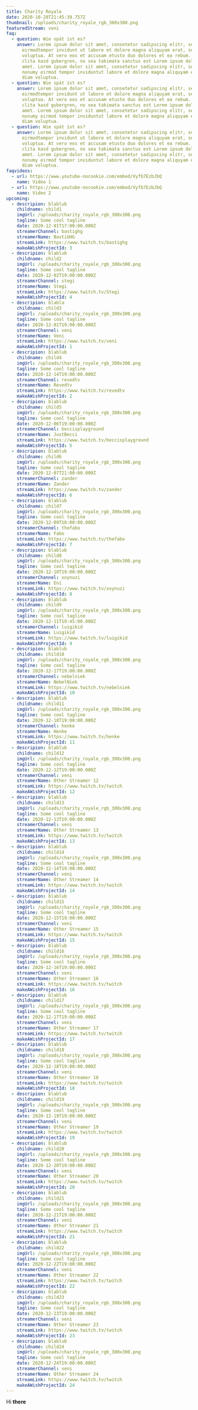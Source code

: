 ```yaml
---
title: Charity Royale
date: 2020-10-28T21:45:39.757Z
thumbnail: /uploads/charity_royale_rgb_300x300.png
featuredStream: veni
faq:
  - question: Wie spät ist es?
    answer: Lorem ipsum dolor sit amet, consetetur sadipscing elitr, sed diam nonumy
      eirmodtempor invidunt ut labore et dolore magna aliquyam erat, sed diam
      voluptua. At vero eos et accusam etusto duo dolores et ea rebum. Stet
      clita kasd gubergren, no sea takimata sanctus est Lorem ipsum dolorsit
      amet. Lorem ipsum dolor sit amet, consetetur sadipscing elitr, sed diam
      nonumy eirmod tempor inviduntut labore et dolore magna aliquyam erat, sed
      diam voluptua.
  - question: Wie spät ist es?
    answer: Lorem ipsum dolor sit amet, consetetur sadipscing elitr, sed diam nonumy
      eirmodtempor invidunt ut labore et dolore magna aliquyam erat, sed diam
      voluptua. At vero eos et accusam etusto duo dolores et ea rebum. Stet
      clita kasd gubergren, no sea takimata sanctus est Lorem ipsum dolorsit
      amet. Lorem ipsum dolor sit amet, consetetur sadipscing elitr, sed diam
      nonumy eirmod tempor inviduntut labore et dolore magna aliquyam erat, sed
      diam voluptua.
  - question: Wie spät ist es?
    answer: Lorem ipsum dolor sit amet, consetetur sadipscing elitr, sed diam nonumy
      eirmodtempor invidunt ut labore et dolore magna aliquyam erat, sed diam
      voluptua. At vero eos et accusam etusto duo dolores et ea rebum. Stet
      clita kasd gubergren, no sea takimata sanctus est Lorem ipsum dolorsit
      amet. Lorem ipsum dolor sit amet, consetetur sadipscing elitr, sed diam
      nonumy eirmod tempor inviduntut labore et dolore magna aliquyam erat, sed
      diam voluptua.
faqvideos:
  - url: https://www.youtube-nocookie.com/embed/Vyfb7EzbJbQ
    name: Video 1
  - url: https://www.youtube-nocookie.com/embed/Vyfb7EzbJbQ
    name: Video 2
upcoming:
  - descripion: blablub
    childname: child1
    imgUrl: /uploads/charity_royale_rgb_300x300.png
    tagline: Some cool tagline
    date: 2020-12-01T17:00:00.000Z
    streamerChannel: bastighg
    streamerName: BastiGHG
    streamLink: https://www.twitch.tv/bastighg
    makeAWishProjectId: 3
  - descripion: blablub
    childname: child2
    imgUrl: /uploads/charity_royale_rgb_300x300.png
    tagline: Some cool tagline
    date: 2020-12-02T19:00:00.000Z
    streamerChannel: stegi
    streamerName: Stegi
    streamLink: https://www.twitch.tv/Stegi
    makeAWishProjectId: 4
  - descripion: blabla
    childname: child3
    imgUrl: /uploads/charity_royale_rgb_300x300.png
    tagline: Some cool tagline
    date: 2020-12-01T19:00:00.000Z
    streamerChannel: veni
    streamerName: Veni
    streamLink: https://www.twitch.tv/veni
    makeAWishProjectId: 1
  - descripion: blablub
    childname: child4
    imgUrl: /uploads/charity_royale_rgb_300x300.png
    tagline: Some cool tagline
    date: 2020-12-14T19:00:00.000Z
    streamerChannel: revedtv
    streamerName: Revedtv
    streamLink: https://www.twitch.tv/revedtv
    makeAWishProjectId: 2
  - descripion: blablub
    childname: child5
    imgUrl: /uploads/charity_royale_rgb_300x300.png
    tagline: Some cool tagline
    date: 2020-12-06T19:00:00.000Z
    streamerChannel: beccisplayground
    streamerName: JustBecci
    streamLink: https://www.twitch.tv/beccisplayground
    makeAWishProjectId: 5
  - descripion: blablub
    childname: child6
    imgUrl: /uploads/charity_royale_rgb_300x300.png
    tagline: Some cool tagline
    date: 2020-12-07T21:00:00.000Z
    streamerChannel: zander
    streamerName: Zander
    streamLink: https://www.twitch.tv/zander
    makeAWishProjectId: 6
  - descripion: blablub
    childname: child7
    imgUrl: /uploads/charity_royale_rgb_300x300.png
    tagline: Some cool tagline
    date: 2020-12-09T18:00:00.000Z
    streamerChannel: thefabo
    streamerName: Fabo
    streamLink: https://www.twitch.tv/thefabo
    makeAWishProjectId: 7
  - descripion: blablub
    childname: child8
    imgUrl: /uploads/charity_royale_rgb_300x300.png
    tagline: Some cool tagline
    date: 2020-12-10T19:00:00.000Z
    streamerChannel: xoynuzi
    streamerName: Eni
    streamLink: https://www.twitch.tv/xoynuzi
    makeAWishProjectId: 8
  - descripion: blablub
    childname: child9
    imgUrl: /uploads/charity_royale_rgb_300x300.png
    tagline: Some cool tagline
    date: 2020-12-11T19:45:00.000Z
    streamerChannel: luigikid
    streamerName: Luigikid
    streamLink: https://www.twitch.tv/luigikid
    makeAWishProjectId: 9
  - descripion: blablub
    childname: child10
    imgUrl: /uploads/charity_royale_rgb_300x300.png
    tagline: Some cool tagline
    date: 2020-12-17T19:00:00.000Z
    streamerChannel: nebelniek
    streamerName: NebelNiek
    streamLink: https://www.twitch.tv/nebelniek
    makeAWishProjectId: 10
  - descripion: blablub
    childname: child11
    imgUrl: /uploads/charity_royale_rgb_300x300.png
    tagline: Some cool tagline
    date: 2020-12-18T19:00:00.000Z
    streamerChannel: henke
    streamerName: Henke
    streamLink: https://www.twitch.tv/henke
    makeAWishProjectId: 11
  - descripion: blablub
    childname: child12
    imgUrl: /uploads/charity_royale_rgb_300x300.png
    tagline: Some cool tagline
    date: 2020-12-12T19:00:00.000Z
    streamerChannel: veni
    streamerName: Other Streamer 12
    streamLink: https://www.twitch.tv/twitch
    makeAWishProjectId: 12
  - descripion: blablub
    childname: child13
    imgUrl: /uploads/charity_royale_rgb_300x300.png
    tagline: Some cool tagline
    date: 2020-12-13T19:00:00.000Z
    streamerChannel: veni
    streamerName: Other Streamer 13
    streamLink: https://www.twitch.tv/twitch
    makeAWishProjectId: 13
  - descripion: blablub
    childname: child14
    imgUrl: /uploads/charity_royale_rgb_300x300.png
    tagline: Some cool tagline
    date: 2020-12-14T19:00:00.000Z
    streamerChannel: veni
    streamerName: Other Streamer 14
    streamLink: https://www.twitch.tv/twitch
    makeAWishProjectId: 14
  - descripion: blablub
    childname: child15
    imgUrl: /uploads/charity_royale_rgb_300x300.png
    tagline: Some cool tagline
    date: 2020-12-15T19:00:00.000Z
    streamerChannel: veni
    streamerName: Other Streamer 15
    streamLink: https://www.twitch.tv/twitch
    makeAWishProjectId: 15
  - descripion: blablub
    childname: child16
    imgUrl: /uploads/charity_royale_rgb_300x300.png
    tagline: Some cool tagline
    date: 2020-12-16T19:00:00.000Z
    streamerChannel: veni
    streamerName: Other Streamer 16
    streamLink: https://www.twitch.tv/twitch
    makeAWishProjectId: 16
  - descripion: blablub
    childname: child17
    imgUrl: /uploads/charity_royale_rgb_300x300.png
    tagline: Some cool tagline
    date: 2020-12-17T19:00:00.000Z
    streamerChannel: veni
    streamerName: Other Streamer 17
    streamLink: https://www.twitch.tv/twitch
    makeAWishProjectId: 17
  - descripion: blablub
    childname: child18
    imgUrl: /uploads/charity_royale_rgb_300x300.png
    tagline: Some cool tagline
    date: 2020-12-18T19:00:00.000Z
    streamerChannel: veni
    streamerName: Other Streamer 18
    streamLink: https://www.twitch.tv/twitch
    makeAWishProjectId: 18
  - descripion: blablub
    childname: child19
    imgUrl: /uploads/charity_royale_rgb_300x300.png
    tagline: Some cool tagline
    date: 2020-12-19T19:00:00.000Z
    streamerChannel: veni
    streamerName: Other Streamer 19
    streamLink: https://www.twitch.tv/twitch
    makeAWishProjectId: 19
  - descripion: blablub
    childname: child20
    imgUrl: /uploads/charity_royale_rgb_300x300.png
    tagline: Some cool tagline
    date: 2020-12-20T19:00:00.000Z
    streamerChannel: veni
    streamerName: Other Streamer 20
    streamLink: https://www.twitch.tv/twitch
    makeAWishProjectId: 20
  - descripion: blablub
    childname: child21
    imgUrl: /uploads/charity_royale_rgb_300x300.png
    tagline: Some cool tagline
    date: 2020-12-21T19:00:00.000Z
    streamerChannel: veni
    streamerName: Other Streamer 21
    streamLink: https://www.twitch.tv/twitch
    makeAWishProjectId: 21
  - descripion: blablub
    childname: child22
    imgUrl: /uploads/charity_royale_rgb_300x300.png
    tagline: Some cool tagline
    date: 2020-12-22T19:00:00.000Z
    streamerChannel: veni
    streamerName: Other Streamer 22
    streamLink: https://www.twitch.tv/twitch
    makeAWishProjectId: 22
  - descripion: blablub
    childname: child23
    imgUrl: /uploads/charity_royale_rgb_300x300.png
    tagline: Some cool tagline
    date: 2020-12-23T19:00:00.000Z
    streamerChannel: veni
    streamerName: Other Streamer 23
    streamLink: https://www.twitch.tv/twitch
    makeAWishProjectId: 23
  - descripion: blablub
    childname: child24
    imgUrl: /uploads/charity_royale_rgb_300x300.png
    tagline: Some cool tagline
    date: 2020-12-24T19:00:00.000Z
    streamerChannel: veni
    streamerName: Other Streamer 24
    streamLink: https://www.twitch.tv/twitch
    makeAWishProjectId: 24
---
```

Hi **there**
